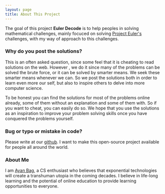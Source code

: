 ```yaml
---
layout: page
title: About This Project
---
```


The goal of this project **Euler Decode** is to help peoples in solving mathematical challenges, mainly focuced on solving [Project Euler's](https://projecteuler.net/) challenges, with my way of approach to this challenges.



### Why do you post the solutions?

This is an often asked question, since some feel that it is cheating to read solutions on the web. However , we do it since many of the problems can be solved the brute force, or it can be solved by smarter means. We seek these smarter means whenever we can. So we post the solutions both in order to learn even more our self, but also to inspire others to delve into more computer science.

To be honest you can find the solutions for most of the problems online already, some of them without an explanation and some of them with. So if you want to cheat, you can easily do so. We hope that you use the solutions as an inspiration to improve your problem solving skills once you have conquered the problems yourself.

### Bug or typo or mistake in code? 

Please write at our [github](https://github.com/ayanbag/Euler-Decode). I want to make this open-source project available for people all around the world.

### About Me

I am [Ayan Bag](https://ayanbag.com), a CS enthusiast who believes that exponential technologies will create a transhuman utopia in the coming decades. I believe in life-long learning and the potential of online education to provide learning opportunities to everyone.


